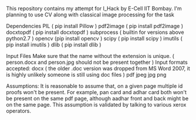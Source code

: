 This repository contains my attempt for I_Hack by E-Cell IIT Bombay.
I'm planning to use CV along with classical image processing for the task

Dependencies
PIL ( pip install Pillow )
pdf2image ( pip install pdf2image )
docxtopdf ( pip install docxtopdf )
subprocess ( builtin for versions above python2.7 )
opencv (pip install opencv )
scipy ( pip install scipy )
imutils ( pip install imutils )
dlib ( pip install dlib )


Input Files
Make sure that the name without the extension is unique. ( person.docx and person.jpg should not be present together )
Input formats accepted:
docx ( the older .doc version was dropped from MS Word 2007, it is highly unlikely someone is still using doc files )
pdf
jpeg
jpg
png

Assumptions:
It is reasonable to assume that, on a given page multiple id proofs won't be present.
For example, pan card and adhar card both won't be present on the same pdf page, although aadhar front and back might be
on the same page. This assumption is validated by talking to various xerox operators.



